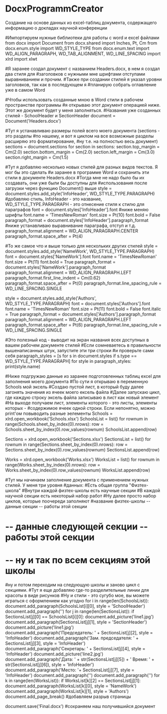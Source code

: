 # DocxProgrammCreator
Создание на основе данных из excel-таблиц документа, содержащего информацию о докладах научной конференции

#Импортируем нужные библиотеки для работы с word и excel файлами
from docx import Document
from docx.shared import Inches, Pt, Cm
from docx.enum.style import WD_STYLE_TYPE
from docx.enum.text import WD_ALIGN_PARAGRAPH, WD_TAB_ALIGNMENT, WD_LINE_SPACING
import xlrd
import xlwt




#Я заранее создал документ с названием Headers.docx, в нем я создал два стиля для
#заголовков с нужными мне шрифтами отступами выравниванием и прочим.
#Также при создании стилей я указал уровни заголовков, так как в последующем я
#планирую собрать оглавление уже в самом Word

#Чтобы использовать созданные мною в Word стили в рабочем пространстве программы
#я открываю этот документ операцией ниже. Этот же документ будет у меня заполняться.
#Названия уже созданных стилей - SchoolHeader и SectionHeader
document = Document('Headers.docx')


#Тут я устанавливаю размеры полей всего моего документа (sections - это разделы
#по нашему, и вот я циклом на все возможные разделы расширяю это форматирование,
#ну т.е. на полностью весь документ)
sections = document.sections
for section in sections:
    section.top_margin = Cm(2.0)
    section.bottom_margin = Cm(2.0)
    section.left_margin = Cm(3.0)
    section.right_margin = Cm(1.5)



#Тут я добавляю несколько новых стилей для разных видов текстов. Я мог бы это сделать
#и заранее в программе Word и сохранить эти стили в документе Headers.docx
#Тогда мне не надо было бы их создавать, они уже были бы доступны для
#использования после загрузки через функцию Document() выше
style = document.styles.add_style('InfoHeader', WD_STYLE_TYPE.PARAGRAPH) #добавляю стиль, InfoHeader - это название, WD_STYLE_TYPE.PARAGRAPH - это отнесение стиля к стилю для параграфов
font = document.styles['InfoHeader'].font #ниже меняю шрифты
font.name = 'TimesNewRoman'
font.size = Pt(10)
font.bold = False
paragraph_format = document.styles['InfoHeader'].paragraph_format #ниже устанавливаю выравнивание параграфа, отступ и т.д.
paragraph_format.alignment = WD_ALIGN_PARAGRAPH.CENTER
paragraph_format.space_after = Pt(4)


#То же самое что и выше только для нескольких других стилей
style = document.styles.add_style('NameWork', WD_STYLE_TYPE.PARAGRAPH)
font = document.styles['NameWork'].font
font.name = 'TimesNewRoman'
font.size = Pt(11)
font.bold = True
paragraph_format = document.styles['NameWork'].paragraph_format
paragraph_format.alignment = WD_ALIGN_PARAGRAPH.LEFT
paragraph_format.first_line_indent = Cm(0.62)
paragraph_format.space_after = Pt(0)
paragraph_format.line_spacing_rule = WD_LINE_SPACING.SINGLE



style = document.styles.add_style('Authors', WD_STYLE_TYPE.PARAGRAPH)
font = document.styles['Authors'].font
font.name = 'TimesNewRoman'
font.size = Pt(11)
font.bold = False
font.italic = True
paragraph_format = document.styles['Authors'].paragraph_format
paragraph_format.alignment = WD_ALIGN_PARAGRAPH.LEFT
paragraph_format.space_after = Pt(6)
paragraph_format.line_spacing_rule = WD_LINE_SPACING.SINGLE


#Это полезный код - выводит на экран названия всех доступных в вашем рабочем документе стилей
#Если сомневаетесь в правильности вышенаписанных штук, запустите эти три строки
#и проверьте сами себя
paragraph_styles = [s for s in document.styles if s.type == WD_STYLE_TYPE.PARAGRAPH]
for style in paragraph_styles:
    print(style.name)



#Ниже подгружаю данные из заранее подготовленных таблиц excel для заполнения моего документа
#По сути я открываю в переменную Schools мой эксель
#Создаю пустой лист, в который буду далее загонять значения из ячеек моего ексель файла
#Далее запускаю цикл, где каждую строку эксель файла записываю в лист как новый элемент
#На выходе получаем лист, элементы которого - это листы, элементы которых -
#содержимое ячеек одной строки. Если непонятно, можно print'ом повыводить разные эелементы
Schools = xlrd.open_workbook('Schools.xlsx')
SchoolsList = list()
for rownum in range(Schools.sheet_by_index(0).nrows):
    row = Schools.sheet_by_index(0).row_values(rownum)
    SchoolsList.append(row)


Sections = xlrd.open_workbook('Sections.xlsx')
SectionsList = list()
for rownum in range(Sections.sheet_by_index(0).nrows):
    row = Sections.sheet_by_index(0).row_values(rownum)
    SectionsList.append(row)


Works = xlrd.open_workbook('Works.xlsx')
WorksList = list()
for rownum in range(Works.sheet_by_index(0).nrows):
    row = Works.sheet_by_index(0).row_values(rownum)
    WorksList.append(row)



#Тут мы начинаем заполнение документа с применением нужных стилей. У меня три уровня
#данных:
#Есть общая группа "Физтех-школа"
#Внутри каждой физтех-школы есть научные секции
#В каждой научной секции есть некоторый набор работ
#Ну далее просто набор циклов, которые поочереди заполняют
#название физтех-школы -- данные секции -- работы этой секции
#                      -- данные следующей секции -- работы этой секции
#                      -- ну и так по всем секциям этой школы
#ну и потом переходим на следующую школы и заново цикл с секциями.
#Тут я еще добавляю где-то разделительные линии для красоты в виде рисунков
#Ну и стили - это сугубо мое, вы можете играться с оформлением как угодно
for i in range(len(SchoolsList)):
    document.add_paragraph(SchoolsList[i][0], style = 'SchoolHeader')
    document.add_paragraph('')
    for j in range(len(SectionsList)):
        if SectionsList[j][0] == SchoolsList[i][0]:
            document.add_picture('line1.jpg')
            document.add_paragraph(SectionsList[j][1], style = 'SectionHeader')
            document.add_picture('line1.jpg')
            document.add_paragraph('Председатель: ' + SectionsList[j][2], style = 'InfoHeader')
            document.add_paragraph('Зам. председателя: ' + SectionsList[j][3], style = 'InfoHeader')
            document.add_paragraph('Секретарь: ' + SectionsList[j][4], style = 'InfoHeader')
            document.add_picture('line2.jpg')
            document.add_paragraph('Дата: ' + str(SectionsList[j][5]) + '     Время: ' + str(SectionsList[j][6]), style = 'InfoHeader')
            document.add_paragraph('Место: '+ SectionsList[j][7], style = 'InfoHeader')
            document.add_paragraph('')
            document.add_paragraph('')
            for k in range(len(WorksList)):
                if WorksList[k][2] == SectionsList[j][1]:
                    document.add_paragraph(WorksList[k][0], style = 'NameWork')
                    document.add_paragraph(WorksList[k][1], style = 'Authors')
    document.add_page_break() #добавляем разрыв страницы


document.save('Final.docx') #сохраняем наш получившийся документ
